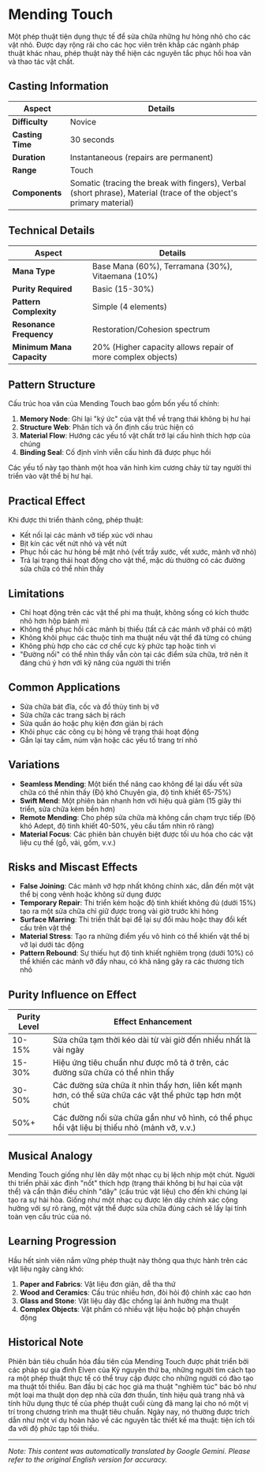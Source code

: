 # **Mending Touch**

Một phép thuật tiện dụng thực tế để sửa chữa những hư hỏng nhỏ cho các vật nhỏ. Được dạy rộng rãi cho các học viên trên khắp các ngành pháp thuật khác nhau, phép thuật này thể hiện các nguyên tắc phục hồi hoa văn và thao tác vật chất.

## Casting Information

| Aspect | Details |
|--------|---------|
| **Difficulty** | Novice |
| **Casting Time** | 30 seconds |
| **Duration** | Instantaneous (repairs are permanent) |
| **Range** | Touch |
| **Components** | Somatic (tracing the break with fingers), Verbal (short phrase), Material (trace of the object's primary material) |

## Technical Details

| Aspect | Details |
|--------|---------|
| **Mana Type** | Base Mana (60%), Terramana (30%), Vitaemana (10%) |
| **Purity Required** | Basic (15-30%) |
| **Pattern Complexity** | Simple (4 elements) |
| **Resonance Frequency** | Restoration/Cohesion spectrum |
| **Minimum Mana Capacity** | 20% (Higher capacity allows repair of more complex objects) |

## Pattern Structure

Cấu trúc hoa văn của Mending Touch bao gồm bốn yếu tố chính:
1. **Memory Node**: Ghi lại "ký ức" của vật thể về trạng thái không bị hư hại
2. **Structure Web**: Phân tích và ổn định cấu trúc hiện có
3. **Material Flow**: Hướng các yếu tố vật chất trở lại cấu hình thích hợp của chúng
4. **Binding Seal**: Cố định vĩnh viễn cấu hình đã được phục hồi

Các yếu tố này tạo thành một hoa văn hình kim cương chảy từ tay người thi triển vào vật thể bị hư hại.

## Practical Effect

Khi được thi triển thành công, phép thuật:
- Kết nối lại các mảnh vỡ tiếp xúc với nhau
- Bịt kín các vết nứt nhỏ và vết nứt
- Phục hồi các hư hỏng bề mặt nhỏ (vết trầy xước, vết xước, mảnh vỡ nhỏ)
- Trả lại trạng thái hoạt động cho vật thể, mặc dù thường có các đường sửa chữa có thể nhìn thấy

## Limitations

- Chỉ hoạt động trên các vật thể phi ma thuật, không sống có kích thước nhỏ hơn hộp bánh mì
- Không thể phục hồi các mảnh bị thiếu (tất cả các mảnh vỡ phải có mặt)
- Không khôi phục các thuộc tính ma thuật nếu vật thể đã từng có chúng
- Không phù hợp cho các cơ chế cực kỳ phức tạp hoặc tinh vi
- "Đường nối" có thể nhìn thấy vẫn còn tại các điểm sửa chữa, trở nên ít đáng chú ý hơn với kỹ năng của người thi triển

## Common Applications

- Sửa chữa bát đĩa, cốc và đồ thủy tinh bị vỡ
- Sửa chữa các trang sách bị rách
- Sửa quần áo hoặc phụ kiện đơn giản bị rách
- Khôi phục các công cụ bị hỏng về trạng thái hoạt động
- Gắn lại tay cầm, núm vặn hoặc các yếu tố trang trí nhỏ

## Variations

- **Seamless Mending**: Một biến thể nâng cao không để lại dấu vết sửa chữa có thể nhìn thấy (Độ khó Chuyên gia, độ tinh khiết 65-75%)
- **Swift Mend**: Một phiên bản nhanh hơn với hiệu quả giảm (15 giây thi triển, sửa chữa kém bền hơn)
- **Remote Mending**: Cho phép sửa chữa mà không cần chạm trực tiếp (Độ khó Adept, độ tinh khiết 40-50%, yêu cầu tầm nhìn rõ ràng)
- **Material Focus**: Các phiên bản chuyên biệt được tối ưu hóa cho các vật liệu cụ thể (gỗ, vải, gốm, v.v.)

## Risks and Miscast Effects

- **False Joining**: Các mảnh vỡ hợp nhất không chính xác, dẫn đến một vật thể bị cong vênh hoặc không sử dụng được
- **Temporary Repair**: Thi triển kém hoặc độ tinh khiết không đủ (dưới 15%) tạo ra một sửa chữa chỉ giữ được trong vài giờ trước khi hỏng
- **Surface Marring**: Thi triển thất bại để lại sự đổi màu hoặc thay đổi kết cấu trên vật thể
- **Material Stress**: Tạo ra những điểm yếu vô hình có thể khiến vật thể bị vỡ lại dưới tác động
- **Pattern Rebound**: Sự thiếu hụt độ tinh khiết nghiêm trọng (dưới 10%) có thể khiến các mảnh vỡ đẩy nhau, có khả năng gây ra các thương tích nhỏ

## Purity Influence on Effect

| Purity Level | Effect Enhancement |
|--------------|---------------------|
| 10-15% | Sửa chữa tạm thời kéo dài từ vài giờ đến nhiều nhất là vài ngày |
| 15-30% | Hiệu ứng tiêu chuẩn như được mô tả ở trên, các đường sửa chữa có thể nhìn thấy |
| 30-50% | Các đường sửa chữa ít nhìn thấy hơn, liên kết mạnh hơn, có thể sửa chữa các vật thể phức tạp hơn một chút |
| 50%+ | Các đường nối sửa chữa gần như vô hình, có thể phục hồi vật liệu bị thiếu nhỏ (mảnh vỡ, v.v.) |

## Musical Analogy

Mending Touch giống như lên dây một nhạc cụ bị lệch nhịp một chút. Người thi triển phải xác định "nốt" thích hợp (trạng thái không bị hư hại của vật thể) và cẩn thận điều chỉnh "dây" (cấu trúc vật liệu) cho đến khi chúng lại tạo ra sự hài hòa. Giống như một nhạc cụ được lên dây chính xác cộng hưởng với sự rõ ràng, một vật thể được sửa chữa đúng cách sẽ lấy lại tính toàn vẹn cấu trúc của nó.

## Learning Progression

Hầu hết sinh viên nắm vững phép thuật này thông qua thực hành trên các vật liệu ngày càng khó:
1. **Paper and Fabrics**: Vật liệu đơn giản, dễ tha thứ
2. **Wood and Ceramics**: Cấu trúc nhiều hơn, đòi hỏi độ chính xác cao hơn
3. **Glass and Stone**: Vật liệu dày đặc chống lại ảnh hưởng ma thuật
4. **Complex Objects**: Vật phẩm có nhiều vật liệu hoặc bộ phận chuyển động

## Historical Note

Phiên bản tiêu chuẩn hóa đầu tiên của Mending Touch được phát triển bởi các pháp sư gia đình Elven của Kỷ nguyên thứ ba, những người tìm cách tạo ra một phép thuật thực tế có thể truy cập được cho những người có đào tạo ma thuật tối thiểu. Ban đầu bị các học giả ma thuật "nghiêm túc" bác bỏ như một loại ma thuật dọn dẹp nhà cửa đơn thuần, tính hiệu quả trang nhã và tính hữu dụng thực tế của phép thuật cuối cùng đã mang lại cho nó một vị trí trong chương trình ma thuật tiêu chuẩn. Ngày nay, nó thường được trích dẫn như một ví dụ hoàn hảo về các nguyên tắc thiết kế ma thuật: tiện ích tối đa với độ phức tạp tối thiểu.


---
_Note: This content was automatically translated by Google Gemini. Please refer to the original English version for accuracy._